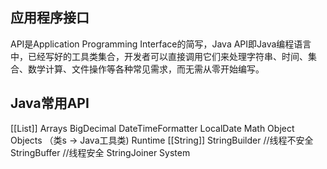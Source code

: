## 应用程序接口
API是Application Programming Interface的简写，Java API即Java编程语言中，已经写好的工具类集合，开发者可以直接调用它们来处理字符串、时间、集合、数学计算、文件操作等各种常见需求，而无需从零开始编写。

## Java常用API
[[List]]
Arrays
BigDecimal
DateTimeFormatter
LocalDate
Math
Object
Objects （类s -> Java工具类)
Runtime
[[String]]
StringBuilder  //线程不安全
StringBuffer   //线程安全
StringJoiner
System